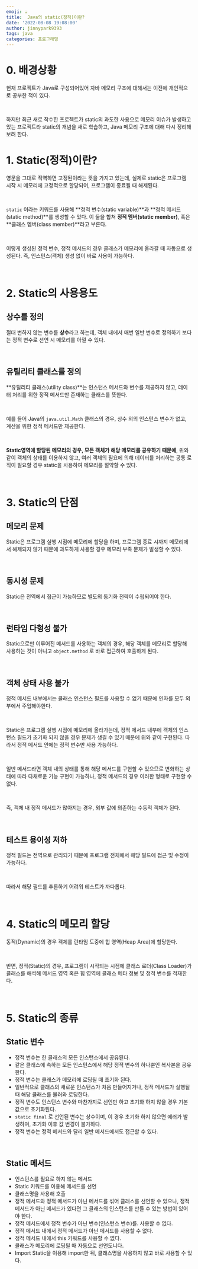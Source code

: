 ```yaml
---
emoji: ☕
title:  Java의 static(정적)이란?
date: '2022-08-08 19:08:00'
author: jinnypark9393
tags: java
categories: 프로그래밍
---
```


# 0. 배경상황

현재 프로젝트가 Java로 구성되어있어 자바 메모리 구조에 대해서는 이전에 개인적으로 공부한 적이 있다.

<br/>

하지만 최근 새로 착수한 프로젝트가 static의 과도한 사용으로 메모리 이슈가 발생하고 있는 프로젝트라 static의 개념을 새로 학습하고, Java 메모리 구조에 대해 다시 정리해보려 한다.

# 1. Static(정적)이란?

영문을 그대로 직역하면 고정된이라는 뜻을 가지고 있는데, 실제로 static은 프로그램 시작 시 메모리에 고정적으로 할당되어, 프로그램이 종료될 때 해제된다. 

<br/>

`static` 이라는 키워드를 사용해 **정적 변수(static variable)**과 **정적 메서드(static method)**를 생성할 수 있다. 이 둘을 합쳐 **정적 멤버(static member)**, 혹은 **클래스 멤버(class member)**라고 부른다.

<br/>

이렇게 생성된 정적 변수, 정적 메서드의 경우 클래스가 메모리에 올라갈 때 자동으로 생성된다. 즉, 인스턴스(객체) 생성 없이 바로 사용이 가능하다.

<br/>

# 2. Static의 사용용도

## 상수를 정의

절대 변하지 않는 변수를 **상수**라고 하는데, 객체 내에서 매번 일반 변수로 정의하기 보다는 정적 변수로 선언 시 메모리를 아낄 수 있다.

<br/>

## 유틸리티 클래스를 정의

**유틸리티 클래스(utility class)**는 인스턴스 메서드와 변수를 제공하지 않고, 데이터 처리를 위한 정적 메서드만 존재하는 클래스를 뜻한다.

<br/>

예를 들어 Java의 `java.util.Math` 클래스의 경우, 상수 외의 인스턴스 변수가 없고, 계산을 위한 정적 메서드만 제공한다.

<br/>

**Static영역에 할당된 메모리의 경우, 모든 객체가 해당 메모리를 공유하기 때문에**, 위와 같이 객체의 상태를 이용하지 않고, 여러 객체의 필요에 의해 데이터를 처리하는 공통 로직이 필요할 경우 static을 사용하여 메모리를 절약할 수 있다.

<br/>

# 3. Static의 단점

## 메모리 문제

Static은 프로그램 실행 시점에 메모리에 할당을 하며, 프로그램 종료 시까지 메모리에서 해제되지 않기 때문에 과도하게 사용할 경우 메모리 부족 문제가 발생할 수 있다.

<br/>

## 동시성 문제

Static은 전역에서 접근이 가능하므로 별도의 동기화 전략이 수립되어야 한다.

<br/>

## 런타임 다형성 불가

Static으로만 이루어진 메서드를 사용하는 객체의 경우, 해당 객체를 메모리로 할당해 사용하는 것이 아니고 `object.method` 로 바로 접근하여 호출하게 된다.

<br/>

## 객체 상태 사용 불가

정적 메서드 내부에서는 클래스 인스턴스 필드를 사용할 수 없기 때문에 인자를 모두 외부에서 주입해야한다.

<br/>

Static은 프로그램 실행 시점에 메모리에 올라가는데, 정적 메서드 내부에 객체의 인스턴스 필드가 초기화 되지 않을 경우 문제가 생길 수 있기 때문에 위와 같이 구현된다. 따라서 정적 메서드 안에는 정적 변수만 사용 가능하다.

<br/>

일반 메서드라면 객체 내의 상태를 통해 해당 메서드를 구현할 수 있으므로 변화하는 상태에 따라 다채로운 기능 구현이 가능하나, 정적 메서드의 경우 이러한 형태로 구현할 수 없다.

<br/>

즉, 객체 내 정적 메서드가 많아지는 경우, 외부 값에 의존하는 수동적 객체가 된다.

<br/>

## 테스트 용이성 저하

정적 필드는 전역으로 관리되기 때문에 프로그램 전체에서 해당 필드에 접근 및 수정이 가능하다.

<br/>

따라서 해당 필드를 추론하기 어려워 테스트가 까다롭다.

<br/>

# 4. Static의 메모리 할당

동적(Dynamic)의 경우 객체를 런타임 도중에 힙 영역(Heap Area)에 할당한다.

<br/>

반면, 정적(Static)의 경우, 프로그램이 시작되는 시점에 클래스 로더(Class Loader)가 클래스를 해석해 메서드 영역 혹은 힙 영역에 클래스 메타 정보 및 정적 변수를 적재한다.

<br/>

# 5. Static의 종류

## Static 변수

- 정적 변수는 한 클래스의 모든 인스턴스에서 공유된다.
- 같은 클래스에 속하는 모든 인스턴스에서 해당 정적 변수의 하나뿐인 복사본을 공유한다.
- 정적 변수는 클래스가 메모리에 로딩될 때 초기화 된다.
- 일반적으로 클래스의 새로운 인스턴스가 처음 만들어지거나, 정적 메서드가 실행될 때 해당 클래스를 불러와 로딩한다.
- 정적 변수도 인스턴스 변수와 마찬가지로 선언만 하고 초기화 하지 않을 경우 기본 값으로 초기화된다.
- `static final` 로 선언된 변수는 상수이며, 이 경우 초기화 하지 않으면 에러가 발생하며, 초기화 이후 값 변경이 불가하다.
- 정적 변수는 정적 메서드와 달리 일반 메서드에서도 접근할 수 있다.

<br/>

## Static 메서드

- 인스턴스를 필요로 하지 않는 메서드
- Static 키워드를 이용해 메서드를 선언
- 클래스명을 사용해 호출
- 정적 메서드와 정적 메서드가 아닌 메서드를 섞어 클래스를 선언할 수 있으나, 정적 메서드가 아닌 메서드가 있다면 그 클래스의 인스턴스를 만들 수 있는 방법이 있어야 한다.
- 정적 메서드에서 정적 변수가 아닌 변수(인스턴스 변수)를. 사용할 수 없다.
- 정적 메서드 내에서 정적 메서드가 아닌 메서드를 사용할 수 없다.
- 정적 메서드 내에서 this 키워드를 사용할 수 없다.
- 클래스가 메모리에 로딩될 때 자동으로 선언도니다.
- Import Static을 이용해 import한 뒤, 클래스명을 사용하지 않고 바로 사용할 수 있다.

<br/>